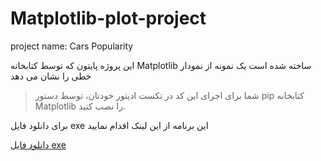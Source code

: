 # Matplotlib-plot-project
project name: Cars Popularity

این پروژه پایتون که توسط کتابخانه Matplotlib ساخته شده است یک نمونه از نمودار خطی را نشان می دهد

> شما برای اجرای این کد در تکست ادیتور خودتان، توسط دستور pip کتابخانه Matplotlib را نصب کنید.

برای دانلود فایل exe این برنامه از این لینک اقدام نمایید

[دانلود فایل exe](https://studio.download-ha.ir/python/plt/file.exe)
